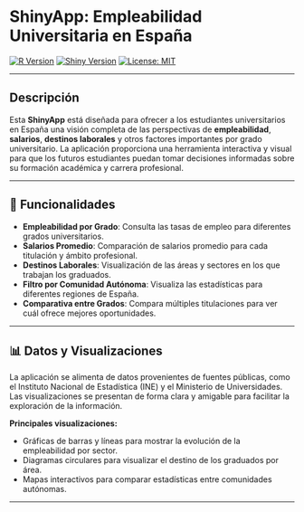 # ShinyApp: Empleabilidad Universitaria en España

[![R Version](https://img.shields.io/badge/R-4.3%2B-blue)](https://cran.r-project.org/)
[![Shiny Version](https://img.shields.io/badge/Shiny-1.7%2B-green)](https://shiny.rstudio.com/)
[![License: MIT](https://img.shields.io/badge/License-MIT-yellow.svg)](https://opensource.org/licenses/MIT)
****

## Descripción

Esta **ShinyApp** está diseñada para ofrecer a los estudiantes universitarios en España una visión completa de las perspectivas de **empleabilidad**, **salarios**, **destinos laborales** y otros factores importantes por grado universitario. La aplicación proporciona una herramienta interactiva y visual para que los futuros estudiantes puedan tomar decisiones informadas sobre su formación académica y carrera profesional.

---

## 🚀 Funcionalidades

- **Empleabilidad por Grado**: Consulta las tasas de empleo para diferentes grados universitarios.
- **Salarios Promedio**: Comparación de salarios promedio para cada titulación y ámbito profesional.
- **Destinos Laborales**: Visualización de las áreas y sectores en los que trabajan los graduados.
- **Filtro por Comunidad Autónoma**: Visualiza las estadísticas para diferentes regiones de España.
- **Comparativa entre Grados**: Compara múltiples titulaciones para ver cuál ofrece mejores oportunidades.
  
---

## 📊 Datos y Visualizaciones

La aplicación se alimenta de datos provenientes de fuentes públicas, como el Instituto Nacional de Estadística (INE) y el Ministerio de Universidades. Las visualizaciones se presentan de forma clara y amigable para facilitar la exploración de la información.

**Principales visualizaciones:**
- Gráficas de barras y líneas para mostrar la evolución de la empleabilidad por sector.
- Diagramas circulares para visualizar el destino de los graduados por área.
- Mapas interactivos para comparar estadísticas entre comunidades autónomas.

---

